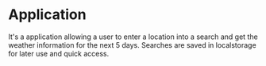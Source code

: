 # Application

It's a application allowing a user to enter a location into a search and get the weather information for the next 5 days. Searches are saved in localstorage for later use and quick access. 

